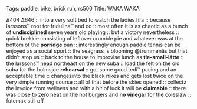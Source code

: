 Tags: paddle, bike, brick run, rs500
Title: WAKA WAKA
  
∆404 ∆646 :: into a very soft bed to watch the ladies fifa :: because larssons™ root for fridulina™ and co :: most often it is as chaotic as a bunch of **undisciplined** seven years old playing :: but a victory nevertheless :: quick brekkie consisting of leftover crumble pie and whatever was at the bottom of the **porridge** pan :: interestingly enough paddle tennis can be enjoyed as a social sport :: the seagrass is blooming @trummenäs but that didn't stop us :: back to the house to improvise lunch as **tle-small-lätte** :: the larssons™ head northeast on the new suba :: load the felt on the old suba for the holmsjoe **rehearsal** :: got some good tedi™ pacing and an acceptable time :: changezinto the black nikes and gets lost twice on the very simple running course :: all of that before the skies opened :: collectz the invoice from wellness and with a bit of luck it will be **claimable** :: there was close to zero heat on the hot burgers and **no vinegar** for the coleslaw :: futemax still off  

